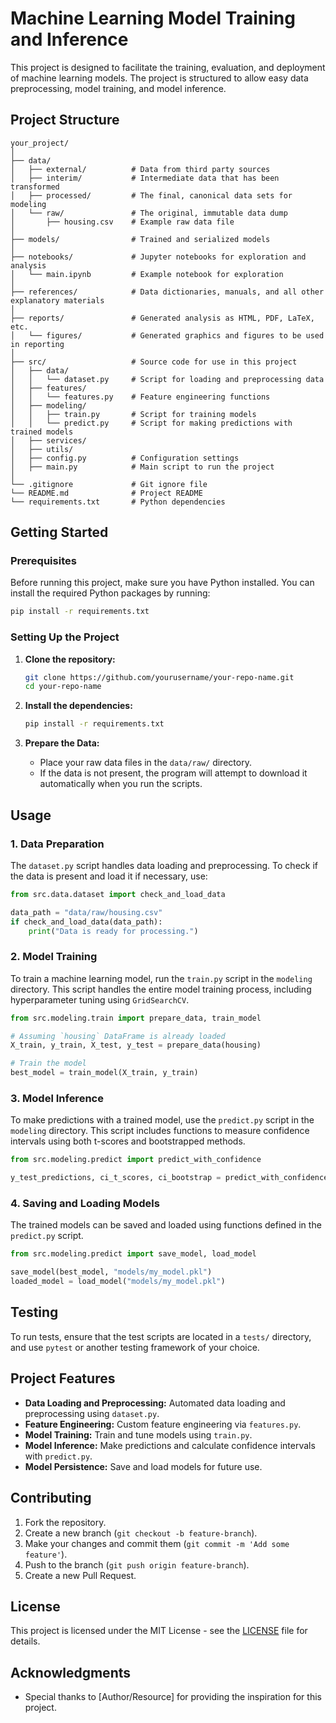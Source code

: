 # Machine Learning Model Training and Inference

This project is designed to facilitate the training, evaluation, and deployment of machine learning models. The project is structured to allow easy data preprocessing, model training, and model inference. 

## Project Structure

```
your_project/
│
├── data/
│   ├── external/          # Data from third party sources
│   ├── interim/           # Intermediate data that has been transformed
│   ├── processed/         # The final, canonical data sets for modeling
│   └── raw/               # The original, immutable data dump
│       ├── housing.csv    # Example raw data file
│
├── models/                # Trained and serialized models
│
├── notebooks/             # Jupyter notebooks for exploration and analysis
│   └── main.ipynb         # Example notebook for exploration
│
├── references/            # Data dictionaries, manuals, and all other explanatory materials
│
├── reports/               # Generated analysis as HTML, PDF, LaTeX, etc.
│   └── figures/           # Generated graphics and figures to be used in reporting
│
├── src/                   # Source code for use in this project
│   ├── data/
│   │   └── dataset.py     # Script for loading and preprocessing data
│   ├── features/
│   │   └── features.py    # Feature engineering functions
│   ├── modeling/
│   │   ├── train.py       # Script for training models
│   │   └── predict.py     # Script for making predictions with trained models
│   ├── services/
│   ├── utils/
│   ├── config.py          # Configuration settings
│   ├── main.py            # Main script to run the project
│
└── .gitignore             # Git ignore file
└── README.md              # Project README
└── requirements.txt       # Python dependencies
```

## Getting Started

### Prerequisites

Before running this project, make sure you have Python installed. You can install the required Python packages by running:

```bash
pip install -r requirements.txt
```

### Setting Up the Project

1. **Clone the repository:**

   ```bash
   git clone https://github.com/yourusername/your-repo-name.git
   cd your-repo-name
   ```

2. **Install the dependencies:**

   ```bash
   pip install -r requirements.txt
   ```

3. **Prepare the Data:**
   - Place your raw data files in the `data/raw/` directory.
   - If the data is not present, the program will attempt to download it automatically when you run the scripts.

## Usage

### 1. Data Preparation

The `dataset.py` script handles data loading and preprocessing. To check if the data is present and load it if necessary, use:

```python
from src.data.dataset import check_and_load_data

data_path = "data/raw/housing.csv"
if check_and_load_data(data_path):
    print("Data is ready for processing.")
```

### 2. Model Training

To train a machine learning model, run the `train.py` script in the `modeling` directory. This script handles the entire model training process, including hyperparameter tuning using `GridSearchCV`.

```python
from src.modeling.train import prepare_data, train_model

# Assuming `housing` DataFrame is already loaded
X_train, y_train, X_test, y_test = prepare_data(housing)

# Train the model
best_model = train_model(X_train, y_train)
```

### 3. Model Inference

To make predictions with a trained model, use the `predict.py` script in the `modeling` directory. This script includes functions to measure confidence intervals using both t-scores and bootstrapped methods.

```python
from src.modeling.predict import predict_with_confidence

y_test_predictions, ci_t_scores, ci_bootstrap = predict_with_confidence(best_model, X_test, y_test)
```

### 4. Saving and Loading Models

The trained models can be saved and loaded using functions defined in the `predict.py` script.

```python
from src.modeling.predict import save_model, load_model

save_model(best_model, "models/my_model.pkl")
loaded_model = load_model("models/my_model.pkl")
```

## Testing

To run tests, ensure that the test scripts are located in a `tests/` directory, and use `pytest` or another testing framework of your choice.

## Project Features

- **Data Loading and Preprocessing:** Automated data loading and preprocessing using `dataset.py`.
- **Feature Engineering:** Custom feature engineering via `features.py`.
- **Model Training:** Train and tune models using `train.py`.
- **Model Inference:** Make predictions and calculate confidence intervals with `predict.py`.
- **Model Persistence:** Save and load models for future use.

## Contributing

1. Fork the repository.
2. Create a new branch (`git checkout -b feature-branch`).
3. Make your changes and commit them (`git commit -m 'Add some feature'`).
4. Push to the branch (`git push origin feature-branch`).
5. Create a new Pull Request.

## License

This project is licensed under the MIT License - see the [LICENSE](LICENSE) file for details.

## Acknowledgments

- Special thanks to [Author/Resource] for providing the inspiration for this project.
